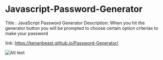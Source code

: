 # Javascript-Password-Generator
Title : JavaScript Password Generator
Description: When you hit the generator button you will be prompted to choose certain option criterias to make your password

link:  https://kenanbeast.github.io/Password-Generator/.

![Alt text](./Assets/"screenshot")
